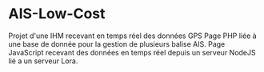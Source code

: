 # AIS-Low-Cost
Projet d'une IHM recevant en temps réel des données GPS
Page PHP liée à une base de donnée pour la gestion de plusieurs balise AIS.
Page JavaScript recevant des données en temps réel depuis un serveur NodeJS lié a un serveur Lora.

